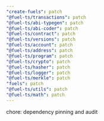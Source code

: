 ```yaml
---
"create-fuels": patch
"@fuel-ts/transactions": patch
"@fuel-ts/abi-typegen": patch
"@fuel-ts/abi-coder": patch
"@fuel-ts/contract": patch
"@fuel-ts/versions": patch
"@fuel-ts/account": patch
"@fuel-ts/address": patch
"@fuel-ts/program": patch
"@fuel-ts/crypto": patch
"@fuel-ts/hasher": patch
"@fuel-ts/logger": patch
"@fuel-ts/merkle": patch
"fuels": patch
"@fuel-ts/utils": patch
"@fuel-ts/math": patch
---
```


chore: dependency pinning and audit
